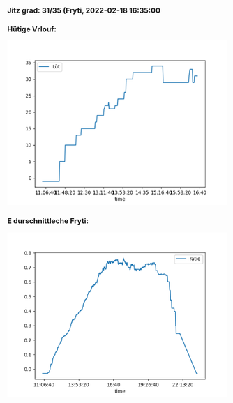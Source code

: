 ### Jitz grad: 31/35 (Fryti, 2022-02-18 16:35:00

### Hütige Vrlouf:
![Graph](Today.png)

### E durschnittleche Fryti:
![Graph](Fryti.png)